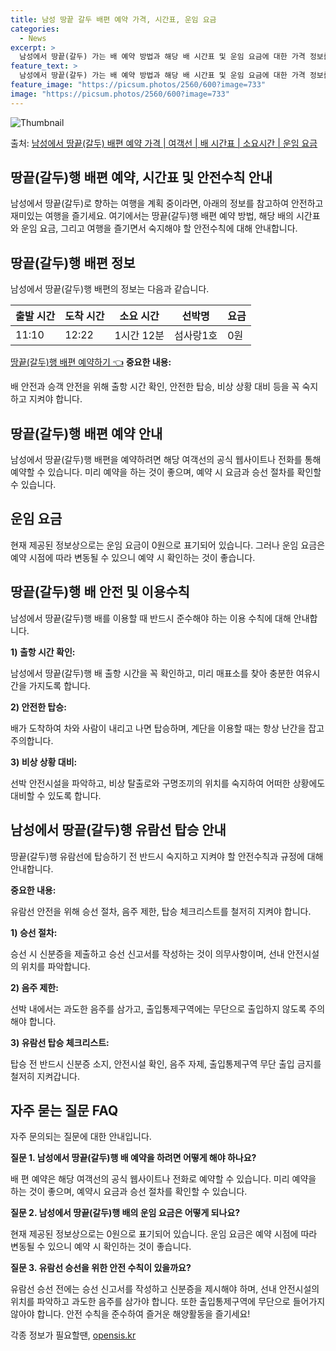 ```yaml
---
title: 남성 땅끝 갈두 배편 예약 가격, 시간표, 운임 요금
categories:
  - News
excerpt: >
  남성에서 땅끝(갈두) 가는 배 예약 방법과 해당 배 시간표 및 운임 요금에 대한 가격 정보를 안내 드리겠습니다. 안전하고 재밋는 땅끝(갈두)행 여행을 위해 아래 정보 참고하시기 바랍니다. 땅끝(갈두)행 배편 예약하기 👈 클릭남성에서 땅끝(갈두)행 배 시간표출발 시간도착 시간소요 시간선박명요금11:1012:221시간 12분섬사랑1호0원땅끝(갈두)행 배편 예약하기 👈 클릭남성에서 땅끝(갈두)행 여객선 탑승 시 이용수칙남성에서 땅끝(갈두)행 배를 이용할 때 반드시 준수해야 하는 이용 수칙에 대해 안내합니다. 중요한 내용: 배 안전과 승객 안전을 위해 꼭 숙지하고 지켜야 합니다. 1) 출항 시간 확인: 남성에서 땅끝(갈두)행 배 출항 시간을 꼭 확인하고, 미리 매표소를 찾아 충분한 여유시간을 가지도록 합니다. ..
feature_text: >
  남성에서 땅끝(갈두) 가는 배 예약 방법과 해당 배 시간표 및 운임 요금에 대한 가격 정보를 안내 드리겠습니다. 안전하고 재밋는 땅끝(갈두)행 여행을 위해 아래 정보 참고하시기 바랍니다. 땅끝(갈두)행 배편 예약하기 👈 클릭남성에서 땅끝(갈두)행 배 시간표출발 시간도착 시간소요 시간선박명요금11:1012:221시간 12분섬사랑1호0원땅끝(갈두)행 배편 예약하기 👈 클릭남성에서 땅끝(갈두)행 여객선 탑승 시 이용수칙남성에서 땅끝(갈두)행 배를 이용할 때 반드시 준수해야 하는 이용 수칙에 대해 안내합니다. 중요한 내용: 배 안전과 승객 안전을 위해 꼭 숙지하고 지켜야 합니다. 1) 출항 시간 확인: 남성에서 땅끝(갈두)행 배 출항 시간을 꼭 확인하고, 미리 매표소를 찾아 충분한 여유시간을 가지도록 합니다. ..
feature_image: "https://picsum.photos/2560/600?image=733"
image: "https://picsum.photos/2560/600?image=733"
---
```


![Thumbnail](https://img1.daumcdn.net/thumb/R800x0/?scode=mtistory2&fname=https%3A%2F%2Fblog.kakaocdn.net%2Fdn%2FqQVXc%2FbtsHDObtZg4%2FwouwAtd25Z6IohH0VZAiK1%2Fimg.webp)

<p>출처: <a href="https://opensis.kr/entry/%EB%82%A8%EC%84%B1%EC%97%90%EC%84%9C-%EB%95%85%EB%81%9D%EA%B0%88%EB%91%90-%EB%B0%B0%ED%8E%B8-%EC%98%88%EC%95%BD-%EA%B0%80%EA%B2%A9-%EC%97%AC%EA%B0%9D%EC%84%A0-%EB%B0%B0-%EC%8B%9C%EA%B0%84%ED%91%9C-%EC%86%8C%EC%9A%94%EC%8B%9C%EA%B0%84-%EC%9A%B4%EC%9E%84-%EC%9A%94%EA%B8%88" rel="dofollow">남성에서 땅끝(갈두) 배편 예약 가격 | 여객선 | 배 시간표 | 소요시간 | 운임 요금</a> </p>

## 땅끝(갈두)행 배편 예약, 시간표 및 안전수칙 안내

남성에서 땅끝(갈두)로 향하는 여행을 계획 중이라면, 아래의 정보를 참고하여 안전하고 재미있는 여행을 즐기세요. 여기에서는 땅끝(갈두)행
배편 예약 방법, 해당 배의 시간표와 운임 요금, 그리고 여행을 즐기면서 숙지해야 할 안전수칙에 대해 안내합니다.

## 땅끝(갈두)행 배편 정보

남성에서 땅끝(갈두)행 배편의 정보는 다음과 같습니다.

출발 시간 | 도착 시간 | 소요 시간 | 선박명 | 요금  
---|---|---|---|---  
11:10 | 12:22 | 1시간 12분 | 섬사랑1호 | 0원  
[땅끝(갈두)행 배편 예약하기 👈](https://www.examplelink.com/땅끝\(갈두\)행-배편-예약) **중요한 내용:**

배 안전과 승객 안전을 위해 출항 시간 확인, 안전한 탑승, 비상 상황 대비 등을 꼭 숙지하고 지켜야 합니다.

## 땅끝(갈두)행 배편 예약 안내

남성에서 땅끝(갈두)행 배편을 예약하려면 해당 여객선의 공식 웹사이트나 전화를 통해 예약할 수 있습니다. 미리 예약을 하는 것이 좋으며,
예약 시 요금과 승선 절차를 확인할 수 있습니다.

## 운임 요금

현재 제공된 정보상으로는 운임 요금이 0원으로 표기되어 있습니다. 그러나 운임 요금은 예약 시점에 따라 변동될 수 있으니 예약 시 확인하는
것이 좋습니다.

## 땅끝(갈두)행 배 안전 및 이용수칙

남성에서 땅끝(갈두)행 배를 이용할 때 반드시 준수해야 하는 이용 수칙에 대해 안내합니다.

**1) 출항 시간 확인:**

남성에서 땅끝(갈두)행 배 출항 시간을 꼭 확인하고, 미리 매표소를 찾아 충분한 여유시간을 가지도록 합니다.

**2) 안전한 탑승:**

배가 도착하여 차와 사람이 내리고 나면 탑승하며, 계단을 이용할 때는 항상 난간을 잡고 주의합니다.

**3) 비상 상황 대비:**

선박 안전시설을 파악하고, 비상 탈출로와 구명조끼의 위치를 숙지하여 어떠한 상황에도 대비할 수 있도록 합니다.

## 남성에서 땅끝(갈두)행 유람선 탑승 안내

땅끝(갈두)행 유람선에 탑승하기 전 반드시 숙지하고 지켜야 할 안전수칙과 규정에 대해 안내합니다.

**중요한 내용:**

유람선 안전을 위해 승선 절차, 음주 제한, 탑승 체크리스트를 철저히 지켜야 합니다.

**1) 승선 절차:**

승선 시 신분증을 제출하고 승선 신고서를 작성하는 것이 의무사항이며, 선내 안전시설의 위치를 파악합니다.

**2) 음주 제한:**

선박 내에서는 과도한 음주를 삼가고, 출입통제구역에는 무단으로 출입하지 않도록 주의해야 합니다.

**3) 유람선 탑승 체크리스트:**

탑승 전 반드시 신분증 소지, 안전시설 확인, 음주 자제, 출입통제구역 무단 출입 금지를 철저히 지켜갑니다.

## 자주 묻는 질문 FAQ

자주 문의되는 질문에 대한 안내입니다.

**질문 1. 남성에서 땅끝(갈두)행 배 예약을 하려면 어떻게 해야 하나요?**

배 편 예약은 해당 여객선의 공식 웹사이트나 전화로 예약할 수 있습니다. 미리 예약을 하는 것이 좋으며, 예약시 요금과 승선 절차를 확인할
수 있습니다.

**질문 2. 남성에서 땅끝(갈두)행 배의 운임 요금은 어떻게 되나요?**

현재 제공된 정보상으로는 0원으로 표기되어 있습니다. 운임 요금은 예약 시점에 따라 변동될 수 있으니 예약 시 확인하는 것이 좋습니다.

**질문 3. 유람선 승선을 위한 안전 수칙이 있을까요?**

유람선 승선 전에는 승선 신고서를 작성하고 신분증을 제시해야 하며, 선내 안전시설의 위치를 파악하고 과도한 음주를 삼가야 합니다. 또한
출입통제구역에 무단으로 들어가지 않아야 합니다. 안전 수칙을 준수하여 즐거운 해양활동을 즐기세요!

 

각종 정보가 필요할땐, <a href="https://opensis.kr" rel="dofollow">opensis.kr</a>


